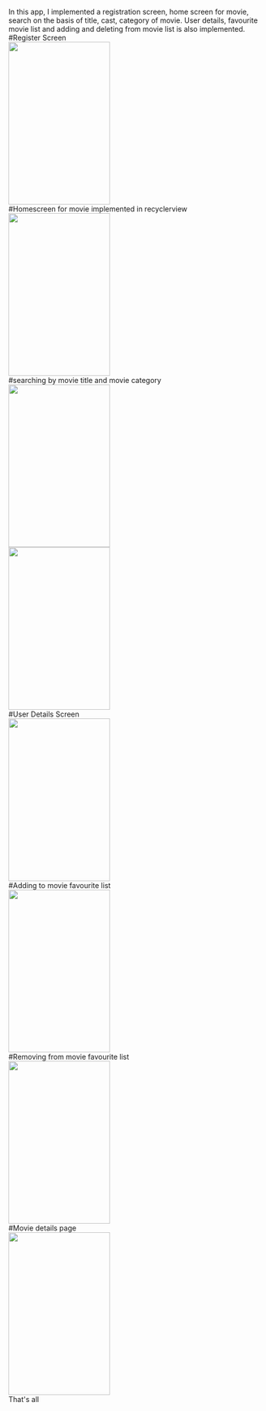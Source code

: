 In this app, I implemented a registration screen, home screen for movie, search on the basis of title, cast, category of movie. User details, favourite movie list and adding and deleting from movie list is also implemented.
#Register Screen</br>
<img src ="https://github.com/mahfuj14/MovieStore/assets/67245838/4cbae16c-a48a-4327-a76f-211b3180c867" width="200" height = "320"> </br>
#Homescreen for movie implemented in recyclerview </br>
<img src="https://github.com/mahfuj14/MovieStore/assets/67245838/147099b1-3d2f-4d4b-ac39-5d65baf14c52" width="200" height = "320"> </br>
#searching by movie title and movie category </br>
<img src="https://github.com/mahfuj14/MovieStore/assets/67245838/e4bbcfb5-df44-4d30-89b3-5e27f3e10391" width="200" height = "320"> </br>
<img src="https://github.com/mahfuj14/MovieStore/assets/67245838/5e21121f-4457-472d-8d8c-7064cb0566fa" width="200" height = "320"> </br>
#User Details Screen</br>
<img src="https://github.com/mahfuj14/MovieStore/assets/67245838/158b7aa5-0c83-43c0-bd5f-759735f9dd44" width="200" height = "320"> </br>
#Adding to movie favourite list </br>
<img src="https://github.com/mahfuj14/MovieStore/assets/67245838/bc174050-c392-43fc-b30e-580a7af0350e" width="200" height = "320"> </br>
#Removing from movie favourite list </br>
<img src="https://github.com/mahfuj14/MovieStore/assets/67245838/a1d01acc-4ed1-4775-b015-31d83abca5b7" width="200" height = "320"> </br>
#Movie details page </br>
<img src="https://github.com/mahfuj14/MovieStore/assets/67245838/f7159eeb-660c-4fc8-834a-e51c51c94c2f" width="200" height = "320"> </br>
That's all



